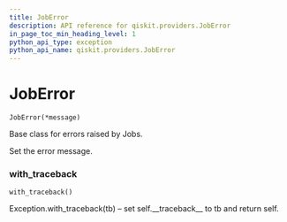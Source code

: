 ```yaml
---
title: JobError
description: API reference for qiskit.providers.JobError
in_page_toc_min_heading_level: 1
python_api_type: exception
python_api_name: qiskit.providers.JobError
---
```


# JobError

<span id="qiskit.providers.JobError" />

`JobError(*message)`

Base class for errors raised by Jobs.

Set the error message.

### with\_traceback

<span id="qiskit.providers.JobError.with_traceback" />

`with_traceback()`

Exception.with\_traceback(tb) – set self.\_\_traceback\_\_ to tb and return self.

